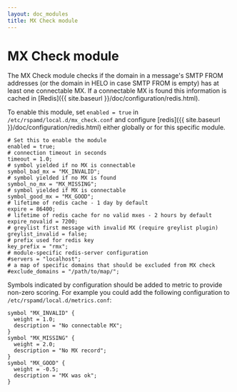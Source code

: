 ```yaml
---
layout: doc_modules
title: MX Check module
---
```


# MX Check module

The MX Check module checks if the domain in a message's SMTP FROM addresses (or the domain in HELO in case SMTP FROM is empty) has at least one connectable MX. If a connectable MX is found this information is cached in [Redis]({{ site.baseurl }}/doc/configuration/redis.html).

To enable this module, set `enabled = true` in `/etc/rspamd/local.d/mx_check.conf` and configure [redis]({{ site.baseurl }}/doc/configuration/redis.html) either globally or for this specific module.

~~~ucl
# Set this to enable the module
enabled = true;
# connection timeout in seconds
timeout = 1.0;
# symbol yielded if no MX is connectable
symbol_bad_mx = "MX_INVALID";
# symbol yielded if no MX is found
symbol_no_mx = "MX_MISSING";
# symbol yielded if MX is connectable
symbol_good_mx = "MX_GOOD";
# lifetime of redis cache - 1 day by default
expire = 86400;
# lifetime of redis cache for no valid mxes - 2 hours by default
expire_novalid = 7200;
# greylist first message with invalid MX (require greylist plugin)
greylist_invalid = false;
# prefix used for redis key
key_prefix = "rmx";
# module-specific redis-server configuration
#servers = "localhost";
# a map of specific domains that should be excluded from MX check
#exclude_domains = "/path/to/map/";

~~~

Symbols indicated by configuration should be added to metric to provide non-zero scoring. For example you could add the following configuration to `/etc/rspamd/local.d/metrics.conf`:

~~~ucl
symbol "MX_INVALID" {
  weight = 1.0;
  description = "No connectable MX";
}
symbol "MX_MISSING" {
  weight = 2.0;
  description = "No MX record";
}
symbol "MX_GOOD" {
  weight = -0.5;
  description = "MX was ok";
}
~~~
